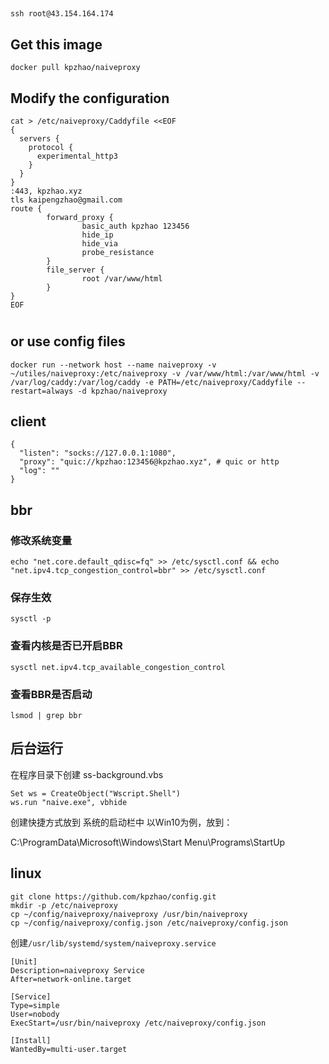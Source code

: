##
```
ssh root@43.154.164.174
```

## Get this image
```
docker pull kpzhao/naiveproxy
```

## Modify the configuration
```
cat > /etc/naiveproxy/Caddyfile <<EOF
{
  servers {
    protocol {
      experimental_http3
    }
  }
}
:443, kpzhao.xyz
tls kaipengzhao@gmail.com
route {
        forward_proxy {
                basic_auth kpzhao 123456
                hide_ip
                hide_via
                probe_resistance
        }
        file_server {
                root /var/www/html
        }
}
EOF
```

#
## or use config files
```
docker run --network host --name naiveproxy -v ~/utiles/naiveproxy:/etc/naiveproxy -v /var/www/html:/var/www/html -v /var/log/caddy:/var/log/caddy -e PATH=/etc/naiveproxy/Caddyfile --restart=always -d kpzhao/naiveproxy
```
## client
```
{
  "listen": "socks://127.0.0.1:1080",
  "proxy": "quic://kpzhao:123456@kpzhao.xyz", # quic or http
  "log": ""
}
```
## bbr
### 修改系统变量
```
echo "net.core.default_qdisc=fq" >> /etc/sysctl.conf && echo "net.ipv4.tcp_congestion_control=bbr" >> /etc/sysctl.conf
```
### 保存生效
```
sysctl -p
```
### 查看内核是否已开启BBR
```
sysctl net.ipv4.tcp_available_congestion_control
```
### 查看BBR是否启动
```
lsmod | grep bbr
```
## 后台运行
在程序目录下创建 ss-background.vbs
```
Set ws = CreateObject("Wscript.Shell")   
ws.run "naive.exe", vbhide
```
创建快捷方式放到 系统的启动栏中
以Win10为例，放到：

C:\ProgramData\Microsoft\Windows\Start Menu\Programs\StartUp

## linux
```
git clone https://github.com/kpzhao/config.git 
mkdir -p /etc/naiveproxy
cp ~/config/naiveproxy/naiveproxy /usr/bin/naiveproxy
cp ~/config/naiveproxy/config.json /etc/naiveproxy/config.json    
```
创建`/usr/lib/systemd/system/naiveproxy.service`

```
[Unit]
Description=naiveproxy Service
After=network-online.target

[Service]
Type=simple
User=nobody
ExecStart=/usr/bin/naiveproxy /etc/naiveproxy/config.json

[Install]
WantedBy=multi-user.target
```
